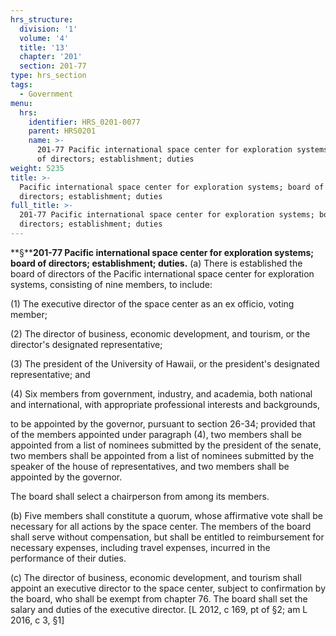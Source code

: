 ```yaml
---
hrs_structure:
  division: '1'
  volume: '4'
  title: '13'
  chapter: '201'
  section: 201-77
type: hrs_section
tags:
  - Government
menu:
  hrs:
    identifier: HRS_0201-0077
    parent: HRS0201
    name: >-
      201-77 Pacific international space center for exploration systems; board
      of directors; establishment; duties
weight: 5235
title: >-
  Pacific international space center for exploration systems; board of
  directors; establishment; duties
full_title: >-
  201-77 Pacific international space center for exploration systems; board of
  directors; establishment; duties
---
```

**§****201-77 Pacific international space center for exploration systems; board of directors; establishment; duties.** (a) There is established the board of directors of the Pacific international space center for exploration systems, consisting of nine members, to include:

(1) The executive director of the space center as an ex officio, voting member;

(2) The director of business, economic development, and tourism, or the director's designated representative;

(3) The president of the University of Hawaii, or the president's designated representative; and

(4) Six members from government, industry, and academia, both national and international, with appropriate professional interests and backgrounds,

to be appointed by the governor, pursuant to section 26-34; provided that of the members appointed under paragraph (4), two members shall be appointed from a list of nominees submitted by the president of the senate, two members shall be appointed from a list of nominees submitted by the speaker of the house of representatives, and two members shall be appointed by the governor.

The board shall select a chairperson from among its members.

(b) Five members shall constitute a quorum, whose affirmative vote shall be necessary for all actions by the space center. The members of the board shall serve without compensation, but shall be entitled to reimbursement for necessary expenses, including travel expenses, incurred in the performance of their duties.

(c) The director of business, economic development, and tourism shall appoint an executive director to the space center, subject to confirmation by the board, who shall be exempt from chapter 76\. The board shall set the salary and duties of the executive director. [L 2012, c 169, pt of §2; am L 2016, c 3, §1]